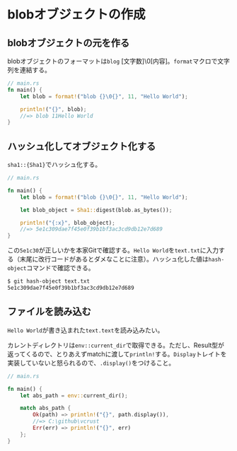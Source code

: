 # blobオブジェクトの作成

## blobオブジェクトの元を作る

blobオブジェクトのフォーマットは`blog` [文字数]\0[内容]。`format`マクロで文字列を連結する。

```rust
// main.rs
fn main() {
    let blob = format!("blob {}\0{}", 11, "Hello World");

    println!("{}", blob);
    //=> blob 11Hello World
}
```

## ハッシュ化してオブジェクト化する

`sha1::{Sha1}`でハッシュ化する。

```rust
// main.rs

fn main() {
    let blob = format!("blob {}\0{}", 11, "Hello World");

    let blob_object = Sha1::digest(blob.as_bytes());

    println!("{:x}", blob_object);
    //=> 5e1c309dae7f45e0f39b1bf3ac3cd9db12e7d689
}
```

この`5e1c30`が正しいかを本家Gitで確認する。`Hello World`を`text.txt`に入力する（末尾に改行コードがあるとダメなことに注意）。ハッシュ化した値は`hash-object`コマンドで確認できる。

```bash
$ git hash-object text.txt
5e1c309dae7f45e0f39b1bf3ac3cd9db12e7d689
```

## ファイルを読み込む

`Hello World`が書き込まれた`text.text`を読み込みたい。

カレントディレクトリは`env::current_dir`で取得できる。ただし、Result型が返ってくるので、とりあえずmatchに渡して`println!`する。`Display`トレイトを実装していないと怒られるので、`.display()`をつけること。

```rust
// main.rs

fn main() {
    let abs_path = env::current_dir();

    match abs_path {
        Ok(path) => println!("{}", path.display()),
        //=> C:\github\vcrust
        Err(err) => println!("{}", err)
    };
}


